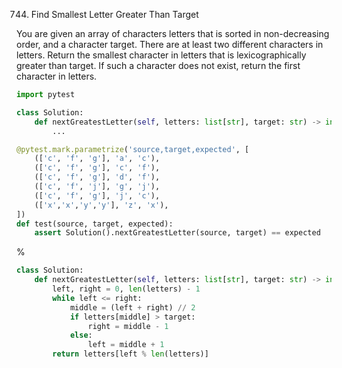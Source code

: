 <!--
The MIT License (MIT)

Copyright (c) 2023-2025 Almaz Ilaletdinov <a.ilaletdinov@yandex.ru>

Permission is hereby granted, free of charge, to any person obtaining a copy
of this software and associated documentation files (the "Software"), to deal
in the Software without restriction, including without limitation the rights
to use, copy, modify, merge, publish, distribute, sublicense, and/or sell
copies of the Software, and to permit persons to whom the Software is
furnished to do so, subject to the following conditions:

The above copyright notice and this permission notice shall be included in all
copies or substantial portions of the Software.

THE SOFTWARE IS PROVIDED "AS IS", WITHOUT WARRANTY OF ANY KIND,
EXPRESS OR IMPLIED, INCLUDING BUT NOT LIMITED TO THE WARRANTIES OF
MERCHANTABILITY, FITNESS FOR A PARTICULAR PURPOSE AND NONINFRINGEMENT.
IN NO EVENT SHALL THE AUTHORS OR COPYRIGHT HOLDERS BE LIABLE FOR ANY CLAIM,
DAMAGES OR OTHER LIABILITY, WHETHER IN AN ACTION OF CONTRACT, TORT OR
OTHERWISE, ARISING FROM, OUT OF OR IN CONNECTION WITH THE SOFTWARE OR THE USE
OR OTHER DEALINGS IN THE SOFTWARE.
-->
744. Find Smallest Letter Greater Than Target

You are given an array of characters letters that is sorted in non-decreasing order, and a character target. There are at least two different characters in letters.
Return the smallest character in letters that is lexicographically greater than target. If such a character does not exist, return the first character in letters.

```python
import pytest

class Solution:
    def nextGreatestLetter(self, letters: list[str], target: str) -> int:
        ...

@pytest.mark.parametrize('source,target,expected', [
    (['c', 'f', 'g'], 'a', 'c'),
    (['c', 'f', 'g'], 'c', 'f'),
    (['c', 'f', 'g'], 'd', 'f'),
    (['c', 'f', 'j'], 'g', 'j'),
    (['c', 'f', 'g'], 'j', 'c'),
    (['x','x','y','y'], 'z', 'x'),
])
def test(source, target, expected):
    assert Solution().nextGreatestLetter(source, target) == expected
```

%

```python
class Solution:
    def nextGreatestLetter(self, letters: list[str], target: str) -> int:
        left, right = 0, len(letters) - 1
        while left <= right:
            middle = (left + right) // 2
            if letters[middle] > target:
                right = middle - 1
            else:
                left = middle + 1
        return letters[left % len(letters)]
```
